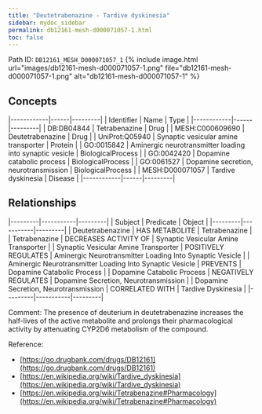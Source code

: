 ```yaml
---
title: "Deutetrabenazine - Tardive dyskinesia"
sidebar: mydoc_sidebar
permalink: db12161-mesh-d000071057-1.html
toc: false 
---
```



Path ID: `DB12161_MESH_D000071057_1`
{% include image.html url="images/db12161-mesh-d000071057-1.png" file="db12161-mesh-d000071057-1.png" alt="db12161-mesh-d000071057-1" %}

## Concepts

|------------|------|---------|
| Identifier | Name | Type    |
|------------|------|---------|
| DB:DB04844 | Tetrabenazine | Drug |
| MESH:C000609690 | Deutetrabenazine | Drug |
| UniProt:Q05940 | Synaptic vesicular amine transporter | Protein |
| GO:0015842 | Aminergic neurotransmitter loading into synaptic vesicle | BiologicalProcess |
| GO:0042420 | Dopamine catabolic process | BiologicalProcess |
| GO:0061527 | Dopamine secretion, neurotransmission | BiologicalProcess |
| MESH:D000071057 | Tardive dyskinesia | Disease |
|------------|------|---------|

## Relationships

|---------|-----------|---------|
| Subject | Predicate | Object  |
|---------|-----------|---------|
| Deutetrabenazine | HAS METABOLITE | Tetrabenazine |
| Tetrabenazine | DECREASES ACTIVITY OF | Synaptic Vesicular Amine Transporter |
| Synaptic Vesicular Amine Transporter | POSITIVELY REGULATES | Aminergic Neurotransmitter Loading Into Synaptic Vesicle |
| Aminergic Neurotransmitter Loading Into Synaptic Vesicle | PREVENTS | Dopamine Catabolic Process |
| Dopamine Catabolic Process | NEGATIVELY REGULATES | Dopamine Secretion, Neurotransmission |
| Dopamine Secretion, Neurotransmission | CORRELATED WITH | Tardive Dyskinesia |
|---------|-----------|---------|

Comment: The presence of deuterium in deutetrabenazine increases the half-lives of the active metabolite and prolongs their pharmacological activity by attenuating CYP2D6 metabolism of the compound.

Reference: 
  - [https://go.drugbank.com/drugs/DB12161](https://go.drugbank.com/drugs/DB12161)
  - [https://en.wikipedia.org/wiki/Tardive_dyskinesia](https://en.wikipedia.org/wiki/Tardive_dyskinesia)
  - [https://en.wikipedia.org/wiki/Tetrabenazine#Pharmacology](https://en.wikipedia.org/wiki/Tetrabenazine#Pharmacology)
